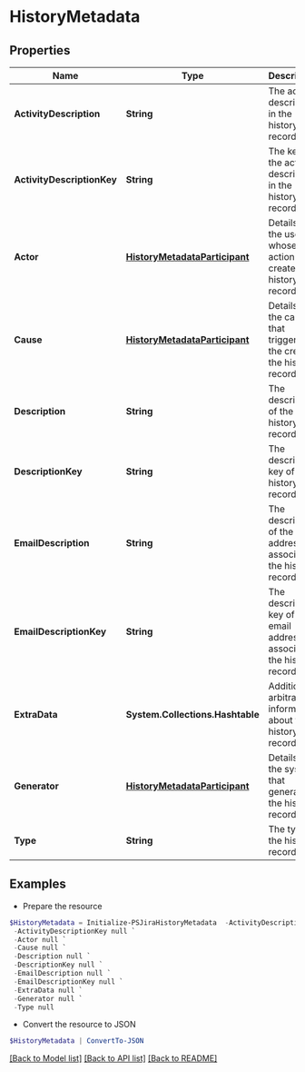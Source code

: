 # HistoryMetadata
## Properties

Name | Type | Description | Notes
------------ | ------------- | ------------- | -------------
**ActivityDescription** | **String** | The activity described in the history record. | [optional] 
**ActivityDescriptionKey** | **String** | The key of the activity described in the history record. | [optional] 
**Actor** | [**HistoryMetadataParticipant**](HistoryMetadataParticipant.md) | Details of the user whose action created the history record. | [optional] 
**Cause** | [**HistoryMetadataParticipant**](HistoryMetadataParticipant.md) | Details of the cause that triggered the creation the history record. | [optional] 
**Description** | **String** | The description of the history record. | [optional] 
**DescriptionKey** | **String** | The description key of the history record. | [optional] 
**EmailDescription** | **String** | The description of the email address associated the history record. | [optional] 
**EmailDescriptionKey** | **String** | The description key of the email address associated the history record. | [optional] 
**ExtraData** | **System.Collections.Hashtable** | Additional arbitrary information about the history record. | [optional] 
**Generator** | [**HistoryMetadataParticipant**](HistoryMetadataParticipant.md) | Details of the system that generated the history record. | [optional] 
**Type** | **String** | The type of the history record. | [optional] 

## Examples

- Prepare the resource
```powershell
$HistoryMetadata = Initialize-PSJiraHistoryMetadata  -ActivityDescription null `
 -ActivityDescriptionKey null `
 -Actor null `
 -Cause null `
 -Description null `
 -DescriptionKey null `
 -EmailDescription null `
 -EmailDescriptionKey null `
 -ExtraData null `
 -Generator null `
 -Type null
```

- Convert the resource to JSON
```powershell
$HistoryMetadata | ConvertTo-JSON
```

[[Back to Model list]](../README.md#documentation-for-models) [[Back to API list]](../README.md#documentation-for-api-endpoints) [[Back to README]](../README.md)

